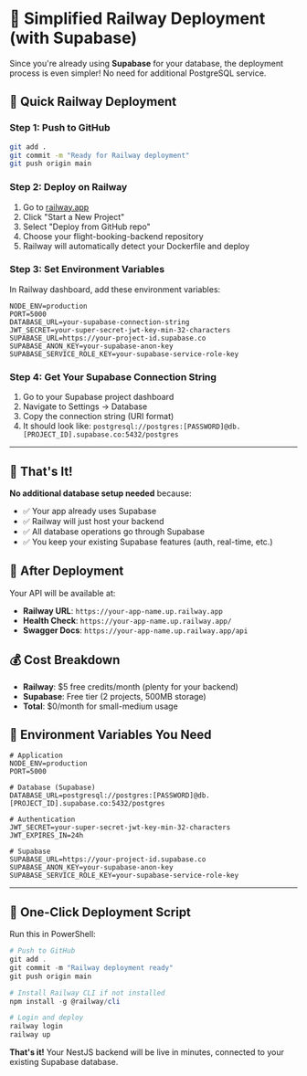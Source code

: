 # 🚀 Simplified Railway Deployment (with Supabase)

Since you're already using **Supabase** for your database, the deployment process is even simpler! No need for additional PostgreSQL service.

## 🎯 **Quick Railway Deployment**

### **Step 1: Push to GitHub**
```bash
git add .
git commit -m "Ready for Railway deployment"
git push origin main
```

### **Step 2: Deploy on Railway**
1. Go to [railway.app](https://railway.app)
2. Click "Start a New Project"
3. Select "Deploy from GitHub repo"
4. Choose your flight-booking-backend repository
5. Railway will automatically detect your Dockerfile and deploy

### **Step 3: Set Environment Variables**
In Railway dashboard, add these environment variables:

```env
NODE_ENV=production
PORT=5000
DATABASE_URL=your-supabase-connection-string
JWT_SECRET=your-super-secret-jwt-key-min-32-characters
SUPABASE_URL=https://your-project-id.supabase.co
SUPABASE_ANON_KEY=your-supabase-anon-key
SUPABASE_SERVICE_ROLE_KEY=your-supabase-service-role-key
```

### **Step 4: Get Your Supabase Connection String**
1. Go to your Supabase project dashboard
2. Navigate to Settings → Database
3. Copy the connection string (URI format)
4. It should look like: `postgresql://postgres:[PASSWORD]@db.[PROJECT_ID].supabase.co:5432/postgres`

---

## 🎉 **That's It!**

**No additional database setup needed** because:
- ✅ Your app already uses Supabase
- ✅ Railway will just host your backend
- ✅ All database operations go through Supabase
- ✅ You keep your existing Supabase features (auth, real-time, etc.)

## 📱 **After Deployment**

Your API will be available at:
- **Railway URL**: `https://your-app-name.up.railway.app`
- **Health Check**: `https://your-app-name.up.railway.app/`
- **Swagger Docs**: `https://your-app-name.up.railway.app/api`

## 💰 **Cost Breakdown**
- **Railway**: $5 free credits/month (plenty for your backend)
- **Supabase**: Free tier (2 projects, 500MB storage)
- **Total**: $0/month for small-medium usage

## 🔧 **Environment Variables You Need**

```env
# Application
NODE_ENV=production
PORT=5000

# Database (Supabase)
DATABASE_URL=postgresql://postgres:[PASSWORD]@db.[PROJECT_ID].supabase.co:5432/postgres

# Authentication
JWT_SECRET=your-super-secret-jwt-key-min-32-characters
JWT_EXPIRES_IN=24h

# Supabase
SUPABASE_URL=https://your-project-id.supabase.co
SUPABASE_ANON_KEY=your-supabase-anon-key
SUPABASE_SERVICE_ROLE_KEY=your-supabase-service-role-key
```

---

## 🚀 **One-Click Deployment Script**

Run this in PowerShell:

```powershell
# Push to GitHub
git add .
git commit -m "Railway deployment ready"
git push origin main

# Install Railway CLI if not installed
npm install -g @railway/cli

# Login and deploy
railway login
railway up
```

**That's it!** Your NestJS backend will be live in minutes, connected to your existing Supabase database.
